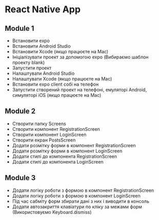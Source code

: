 <h1>React Native App</h1>
<h2>Module 1</h2>
<ul>
  <li>
Встановити expo
  </li>
  <li>
Встановити Android Studio
  </li>
  <li>
Встановити Xcode (якщо працюєте на Mac)
  </li>
  <li>
Ініціалізувати проект за допомогою expo (Вибираємо шаблон проекту blank)
  </li>
  <li>
Запустити проект
  </li>
  <li>
Налаштувати Android Studio
  </li>
  <li>
Налаштувати Xcode (якщо працюєте на Mac)
  </li>
  <li>
Встановити expo client собі на телефон
  </li>
  <li>
Запустити створений проект на телефоні, емуляторі Android, симуляторі iOS (якщо працюєте на Mac)
  </li>
</ul>
<h2>Module 2</h2>
<ul>
  <li>
Створити папку Screens
  </li>
  <li>
Створити компонент RegistrationScreen
  </li>
  <li>
Створити компонент LoginScreen
  </li>
  <li>
Створити екран PostsScreen
  </li>
  <li>
Додати розмітку форми в компонент RegistrationScreen
  </li>
  <li>
Додати розмітку форми в компонент LoginScreen
  </li>
  <li>
Додати стилі до компонента RegistrationScreen
  </li>
  <li>
Додати стилі до компонента LoginScreen
  </li>
</ul>
<h2>Module 3</h2>
<ul>
  <li>
Додати логіку роботи з формою в компонент RegistrationScreen
  </li>
  <li>
Додати логіку роботи з формою в компонент LoginScreen
  </li>
  <li>
Під час сабміту форм збирати дані з них і виводити в консоль
  </li>
  <li>
Додати автозакриття клавіатури по кліку за межами форм (Використовуємо Keyboard.dismiss)
  </li>
</ul>










